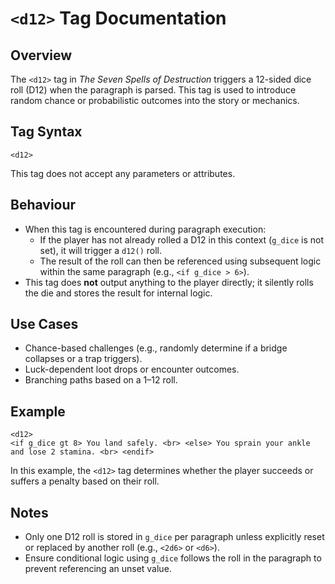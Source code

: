 # `<d12>` Tag Documentation

## Overview

The `<d12>` tag in *The Seven Spells of Destruction* triggers a 12-sided dice roll (D12) when the paragraph is parsed. This tag is used to introduce random chance or probabilistic outcomes into the story or mechanics.

## Tag Syntax

```plaintext
<d12>
```

This tag does not accept any parameters or attributes.

## Behaviour

- When this tag is encountered during paragraph execution:
  - If the player has not already rolled a D12 in this context (`g_dice` is not set), it will trigger a `d12()` roll.
  - The result of the roll can then be referenced using subsequent logic within the same paragraph (e.g., `<if g_dice > 6>`).
- This tag does **not** output anything to the player directly; it silently rolls the die and stores the result for internal logic.

## Use Cases

- Chance-based challenges (e.g., randomly determine if a bridge collapses or a trap triggers).
- Luck-dependent loot drops or encounter outcomes.
- Branching paths based on a 1–12 roll.

## Example

```plaintext
<d12>
<if g_dice gt 8> You land safely. <br> <else> You sprain your ankle and lose 2 stamina. <br> <endif>
```

In this example, the `<d12>` tag determines whether the player succeeds or suffers a penalty based on their roll.

## Notes

- Only one D12 roll is stored in `g_dice` per paragraph unless explicitly reset or replaced by another roll (e.g., `<2d6>` or `<d6>`).
- Ensure conditional logic using `g_dice` follows the roll in the paragraph to prevent referencing an unset value.

